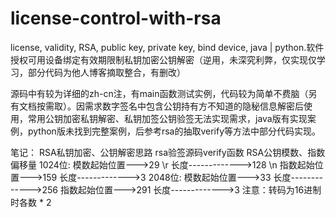 # license-control-with-rsa
license, validity, RSA, public key, private key, bind device, java | python.软件授权可用设备绑定有效期限制私钥加密公钥解密（逆用，未深究利弊，仅实现仅学习，部分代码为他人博客摘取整合，有删改）

源码中有较为详细的zh-cn注，有main函数测试实例，代码较为简单不费脑（另有文档按需取）。因需求数字签名中包含公钥持有方不知道的隐秘信息解密后使用，常用公钥加密私钥解密、私钥加签公钥验签无法实现需求，java版有实现案例，python版未找到完整案例，后参考rsa的抽取verify等方法中部分代码实现。

笔记：
RSA私钥加密、公钥解密思路
rsa验签源码verify函数
RSA公钥模数、指数偏移量
1024位: 模数起始位置--->29 \r
             长度------------->128 \n
             指数起始位置--->159
             长度------------->3
2048位: 模数起始位置--->33
             长度------------->256
             指数起始位置--->291
             长度------------->3
注意：转码为16进制时各数 * 2
